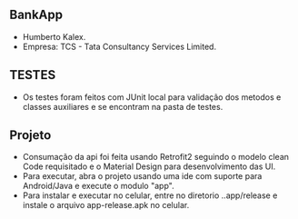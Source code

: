 ## BankApp
- Humberto Kalex.
- Empresa: TCS - Tata Consultancy Services Limited.
## TESTES 
   - Os testes foram feitos com JUnit local para validação dos metodos e classes auxiliares e se encontram na pasta de testes.
## Projeto
   - Consumação da api foi feita usando Retrofit2 seguindo o modelo clean Code requisitado e o Material Design para desenvolvimento das UI.
   - Para executar, abra o projeto usando uma ide com suporte para Android/Java e execute o modulo "app".
   - Para instalar e executar no celular, entre no diretorio ..app/release e instale o arquivo app-release.apk no celular.
   
  

